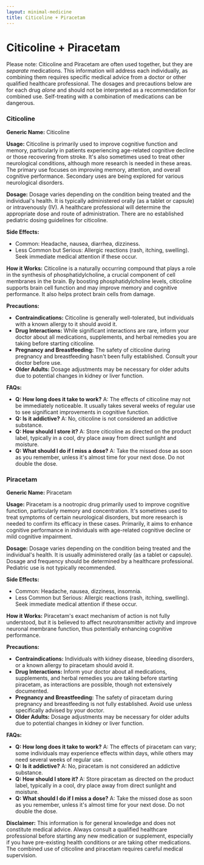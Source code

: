 ```yaml
---
layout: minimal-medicine
title: Citicoline + Piracetam
---
```


# Citicoline + Piracetam
Please note:  Citicoline and Piracetam are often used together, but they are *separate* medications.  This information will address each individually, as combining them requires specific medical advice from a doctor or other qualified healthcare professional.  The dosages and precautions below are for each drug *alone* and should not be interpreted as a recommendation for combined use.  Self-treating with a combination of medications can be dangerous.


### Citicoline

**Generic Name:** Citicoline

**Usage:** Citicoline is primarily used to improve cognitive function and memory, particularly in patients experiencing age-related cognitive decline or those recovering from stroke.  It's also sometimes used to treat other neurological conditions, although more research is needed in these areas.  The primary use focuses on improving memory, attention, and overall cognitive performance.  Secondary uses are being explored for various neurological disorders.


**Dosage:**  Dosage varies depending on the condition being treated and the individual's health.  It is typically administered orally (as a tablet or capsule) or intravenously (IV).  A healthcare professional will determine the appropriate dose and route of administration.  There are no established pediatric dosing guidelines for citicoline.


**Side Effects:**

* Common: Headache, nausea, diarrhea, dizziness.
* Less Common but Serious:  Allergic reactions (rash, itching, swelling).  Seek immediate medical attention if these occur.


**How it Works:** Citicoline is a naturally occurring compound that plays a role in the synthesis of phosphatidylcholine, a crucial component of cell membranes in the brain.  By boosting phosphatidylcholine levels, citicoline supports brain cell function and may improve memory and cognitive performance. It also helps protect brain cells from damage.


**Precautions:**

* **Contraindications:**  Citicoline is generally well-tolerated, but individuals with a known allergy to it should avoid it.
* **Drug Interactions:**  While significant interactions are rare, inform your doctor about all medications, supplements, and herbal remedies you are taking before starting citicoline.
* **Pregnancy and Breastfeeding:** The safety of citicoline during pregnancy and breastfeeding hasn't been fully established.  Consult your doctor before use.
* **Older Adults:** Dosage adjustments may be necessary for older adults due to potential changes in kidney or liver function.


**FAQs:**

* **Q: How long does it take to work?** A:  The effects of citicoline may not be immediately noticeable.  It usually takes several weeks of regular use to see significant improvements in cognitive function.
* **Q: Is it addictive?** A: No, citicoline is not considered an addictive substance.
* **Q: How should I store it?** A: Store citicoline as directed on the product label, typically in a cool, dry place away from direct sunlight and moisture.
* **Q: What should I do if I miss a dose?** A:  Take the missed dose as soon as you remember, unless it's almost time for your next dose.  Do not double the dose.




### Piracetam

**Generic Name:** Piracetam

**Usage:** Piracetam is a nootropic drug primarily used to improve cognitive function, particularly memory and concentration. It's sometimes used to treat symptoms of certain neurological disorders, but more research is needed to confirm its efficacy in these cases. Primarily, it aims to enhance cognitive performance in individuals with age-related cognitive decline or mild cognitive impairment.


**Dosage:**  Dosage varies depending on the condition being treated and the individual's health. It is usually administered orally (as a tablet or capsule).  Dosage and frequency should be determined by a healthcare professional. Pediatric use is not typically recommended.

**Side Effects:**

* Common: Headache, nausea, dizziness, insomnia.
* Less Common but Serious:  Allergic reactions (rash, itching, swelling).  Seek immediate medical attention if these occur.


**How it Works:** Piracetam's exact mechanism of action is not fully understood, but it is believed to affect neurotransmitter activity and improve neuronal membrane function, thus potentially enhancing cognitive performance.


**Precautions:**

* **Contraindications:**  Individuals with kidney disease, bleeding disorders, or a known allergy to piracetam should avoid it.
* **Drug Interactions:** Inform your doctor about all medications, supplements, and herbal remedies you are taking before starting piracetam, as interactions are possible, though not extensively documented.
* **Pregnancy and Breastfeeding:**  The safety of piracetam during pregnancy and breastfeeding is not fully established.  Avoid use unless specifically advised by your doctor.
* **Older Adults:** Dosage adjustments may be necessary for older adults due to potential changes in kidney or liver function.


**FAQs:**

* **Q: How long does it take to work?** A: The effects of piracetam can vary; some individuals may experience effects within days, while others may need several weeks of regular use.
* **Q: Is it addictive?** A: No, piracetam is not considered an addictive substance.
* **Q: How should I store it?** A: Store piracetam as directed on the product label, typically in a cool, dry place away from direct sunlight and moisture.
* **Q: What should I do if I miss a dose?** A: Take the missed dose as soon as you remember, unless it's almost time for your next dose.  Do not double the dose.


**Disclaimer:** This information is for general knowledge and does not constitute medical advice.  Always consult a qualified healthcare professional before starting any new medication or supplement, especially if you have pre-existing health conditions or are taking other medications.  The combined use of citicoline and piracetam requires careful medical supervision.
